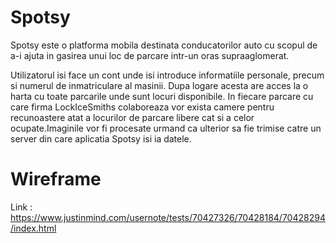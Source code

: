 # Spotsy
Spotsy este o platforma mobila destinata conducatorilor auto cu scopul de a-i ajuta in gasirea unui loc de parcare intr-un oras supraaglomerat.

Utilizatorul isi face un cont unde isi introduce informatiile personale, precum si numerul de inmatriculare al masinii.
Dupa logare acesta are acces la o harta cu toate parcarile unde sunt locuri disponibile.
In fiecare parcare cu care firma LockIceSmiths colaboreaza vor exista camere pentru recunoastere atat a locurilor de parcare libere cat si a celor ocupate.Imaginile vor fi procesate urmand ca ulterior sa fie trimise catre un server din care aplicatia Spotsy isi ia datele.

# Wireframe
Link :  https://www.justinmind.com/usernote/tests/70427326/70428184/70428294/index.html

